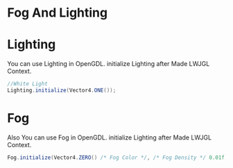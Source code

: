 # Fog And Lighting
# Lighting
You can use Lighting in OpenGDL.
initialize Lighting after Made LWJGL Context.
```java
//White Light
Lighting.initialize(Vector4.ONE());
```
# Fog
Also You can use Fog in OpenGDL.
initialize Lighting after Made LWJGL Context.
```java
Fog.initialize(Vector4.ZERO() /* Fog Color */, /* Fog Density */ 0.01f, 3 /* Start */, 6 /* End */);
```
